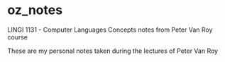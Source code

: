 # oz_notes
LINGI 1131 - Computer Languages Concepts notes from Peter Van Roy course

These are my personal notes taken during the lectures of Peter Van Roy
